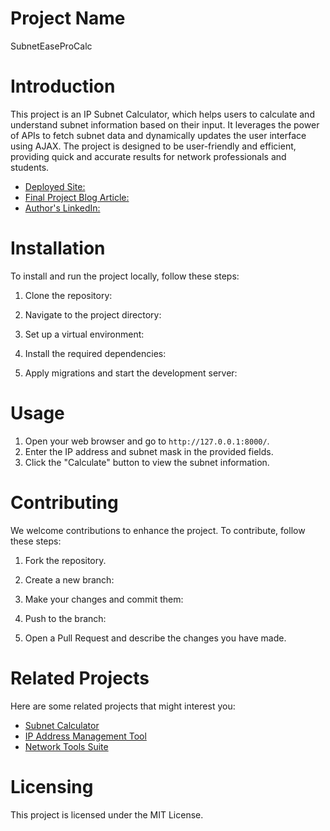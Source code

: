 Project Name
============

SubnetEaseProCalc

Introduction
============

This project is an IP Subnet Calculator, which helps users to calculate and understand subnet information based on their input. It leverages the power of APIs to fetch subnet data and dynamically updates the user interface using AJAX. The project is designed to be user-friendly and efficient, providing quick and accurate results for network professionals and students.

- [Deployed Site: ](https://github.com/brandonladen)
- [Final Project Blog Article:](https://medium.com/@brandonladen486/subneteaseprocalc-simplifying-subnetting-for-everyone-alx-portfolio-project-802391cbd00c)
- [Author's LinkedIn:](https://www.linkedin.com/in/brandon-odhiambo-40b91a25a)

Installation
============

To install and run the project locally, follow these steps:

1. Clone the repository:

2. Navigate to the project directory:

3. Set up a virtual environment:

4. Install the required dependencies:

5. Apply migrations and start the development server:

Usage
=====

1. Open your web browser and go to `http://127.0.0.1:8000/`.
2. Enter the IP address and subnet mask in the provided fields.
3. Click the "Calculate" button to view the subnet information.

Contributing
============

We welcome contributions to enhance the project. To contribute, follow these steps:

1. Fork the repository.

2. Create a new branch:

3. Make your changes and commit them:

4. Push to the branch:

5. Open a Pull Request and describe the changes you have made.

Related Projects
================

Here are some related projects that might interest you:

- [Subnet Calculator](https://github.com/user/subnet-calculator)
- [IP Address Management Tool](https://github.com/user/ip-address-management)
- [Network Tools Suite](https://github.com/user/network-tools-suite)

Licensing
=========

This project is licensed under the MIT License.